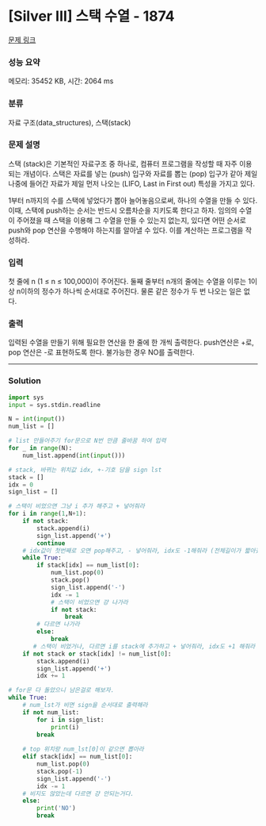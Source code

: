 # [Silver III] 스택 수열 - 1874 

[문제 링크](https://www.acmicpc.net/problem/1874) 

### 성능 요약

메모리: 35452 KB, 시간: 2064 ms

### 분류

자료 구조(data_structures), 스택(stack)

### 문제 설명

<p>스택 (stack)은 기본적인 자료구조 중 하나로, 컴퓨터 프로그램을 작성할 때 자주 이용되는 개념이다. 스택은 자료를 넣는 (push) 입구와 자료를 뽑는 (pop) 입구가 같아 제일 나중에 들어간 자료가 제일 먼저 나오는 (LIFO, Last in First out) 특성을 가지고 있다.</p>

<p>1부터 n까지의 수를 스택에 넣었다가 뽑아 늘어놓음으로써, 하나의 수열을 만들 수 있다. 이때, 스택에 push하는 순서는 반드시 오름차순을 지키도록 한다고 하자. 임의의 수열이 주어졌을 때 스택을 이용해 그 수열을 만들 수 있는지 없는지, 있다면 어떤 순서로 push와 pop 연산을 수행해야 하는지를 알아낼 수 있다. 이를 계산하는 프로그램을 작성하라.</p>

### 입력 

 <p>첫 줄에 n (1 ≤ n ≤ 100,000)이 주어진다. 둘째 줄부터 n개의 줄에는 수열을 이루는 1이상 n이하의 정수가 하나씩 순서대로 주어진다. 물론 같은 정수가 두 번 나오는 일은 없다.</p>

### 출력 

 <p>입력된 수열을 만들기 위해 필요한 연산을 한 줄에 한 개씩 출력한다. push연산은 +로, pop 연산은 -로 표현하도록 한다. 불가능한 경우 NO를 출력한다.</p>

---
### Solution
```python
import sys
input = sys.stdin.readline

N = int(input())
num_list = []

# list 만들어주기 for문으로 N번 만큼 줄바꿈 하여 입력
for _ in range(N):
    num_list.append(int(input()))

# stack, 바뀌는 위치값 idx, +-기호 담을 sign lst
stack = []
idx = 0
sign_list = []

# 스택이 비었으면 그냥 i 추가 해주고 + 넣어줘라
for i in range(1,N+1):
    if not stack:
        stack.append(i)
        sign_list.append('+')
        continue
    # idx값이 첫번째로 오면 pop해주고, - 넣어줘라, idx도 -1해줘라 (전체길이가 짧아졌으니)
    while True:
        if stack[idx] == num_list[0]:
            num_list.pop(0)
            stack.pop()
            sign_list.append('-')
            idx -= 1
            # 스택이 비었으면 걍 나가라
            if not stack:
                break
        # 다르면 나가라
        else:
            break
       # 스택이 비었거나, 다르면 i를 stack에 추가하고 + 넣어줘라, idx도 +1 해줘라
    if not stack or stack[idx] != num_list[0]:
        stack.append(i)
        sign_list.append('+')
        idx += 1

# for문 다 돌았으니 남은걸로 해보자.
while True:
    # num_lst가 비면 sign을 순서대로 출력해라
    if not num_list:
        for i in sign_list:
            print(i)
        break
    
    # top 위치랑 num_lst[0]이 같으면 뽑아라
    elif stack[idx] == num_list[0]:
        num_list.pop(0)
        stack.pop(-1)
        sign_list.append('-')
        idx -= 1
    # 비지도 않았는데 다르면 걍 안되는거다.
    else:
        print('NO')
        break
